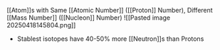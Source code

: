 [[Atom]]s with 
Same [[Atomic Number]] ([[Proton]] Number), Different [[Mass Number]] ([[Nucleon]] Number)
![[Pasted image 20250418145804.png]]
* Stablest isotopes have 40-50% more [[Neutron]]s than Protons